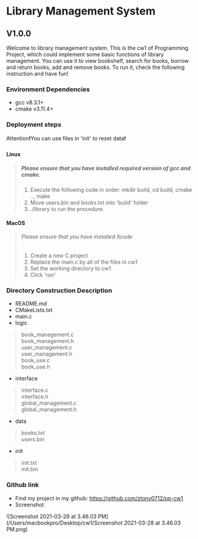 # Library Management System

## V1.0.0 

Welcome to library management system. This is the cw1 of Programming Project, which could implement some basic functions of library management. You can use it to view bookshelf, search for books, borrow and return books, add and remove books. To run it, check the following instruction and have fun!

### Environment Dependencies

* gcc v8.3.1+
* cmake v3.11.4+

### Deployment steps

Attention❗️You can use files in 'init' to reset data❗️

#### Linux

> ##### Please ensure that you have installed required version of gcc and cmake.
>
> 1. Execute the following code in order: mkdir build, cd build, cmake .., make
> 2. Move users.bin and books.txt into 'build' folder
> 3. ./library to run the procedure.

#### MacOS

> ###### Please ensure that you have installed Xcode
>
> 1. Create a new 
> C project
> 2. Replace the main.c by all of the files in cw1
> 3. Set the working directory to cw1
> 4. Click 'run'

### Directory Construction Description

* README.md  
* CMakeLists.txt  
* main.c 
* logic  
> book_management.c  
> book_management.h  
> user_management.c  
> user_management.h  
> book_use.c  
> book_use.h  

* interface  
> interface.c  
> interface.h  
> global_management.c  
> global_management.h  

* data  
> books.txt  
> users.bin 

* init  
> init.txt  
> init.bin   



### Github link

* Find my project in my github: https://github.com/ztony0712/pp-cw1
* Screenshot

![Screenshot 2021-03-28 at 3.46.03 PM](/Users/macbookpro/Desktop/cw1/Screenshot 2021-03-28 at 3.46.03 PM.png)